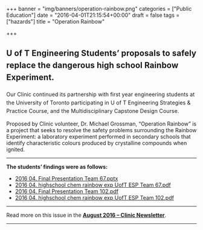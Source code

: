 +++
banner = "img/banners/operation-rainbow.png"
categories = ["Public Education"]
date = "2016-04-01T21:15:54+00:00"
draft = false
tags = ["hazards"]
title = "Operation Rainbow"

+++
## <span style="line-height: 2rem; letter-spacing: 0.01em;">U of T Engineering Students’ proposals to safely replace the dangerous high school Rainbow Experiment.</span>

<span style="line-height: 1.58; letter-spacing: 0.01em;">Our Clinic continued its partnership with first year engineering students at the University of Toronto participating in U of T Engineering Strategies & Practice Course, and the Multidisciplinary Capstone Design Course.</span>

Proposed by Clinic volunteer, Dr. Michael Grossman, “Operation Rainbow” is a project that seeks to resolve the safety problems surrounding the Rainbow Experiment: a laboratory experiment performed in secondary schools that identify characteristic colours produced by crystalline compounds when ignited.

* * *

**The students’ findings were as follows:**

*   [2016 04\. Final Presentation Team 67.pptx](https://s3.amazonaws.com/newsletter.workers-safety.ca/newsletters/2016+04/2016+04.++Final+Presentation++Team+67.pptx)
*   [2016 04\. highschool chem rainbow exp UofT ESP Team 67.pdf](https://s3.amazonaws.com/newsletter.workers-safety.ca/newsletters/2016+04/2016+04.++highschool+chem+rainbow+exp+UofT+ESP+Team+67.pdf)
*   [2016 04\. Final Presentation Team 102.pdf](https://s3.amazonaws.com/newsletter.workers-safety.ca/newsletters/2016+04/2016+04.++Final+Presentation+Team+102.pdf)
*   [2016 04\. highschool chem rainbow exp UofT ESP Team 102.pdf](https://s3.amazonaws.com/newsletter.workers-safety.ca/newsletters/2016+04/2016+04.++highschool+chem+rainbow+exp+UofT+ESP+Team+102.pdf)

* * *

Read more on this issue in the **[August 2016 – Clinic Newsletter](https://s3.amazonaws.com/newsletter.workers-safety.ca/newsletters/2016+08/2016+08.+Vol.24++No.2+.pdf)**.

* * *